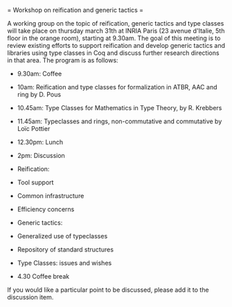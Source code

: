= Workshop on reification and generic tactics =

A working group on the topic of reification, generic tactics and 
type classes will take place on thursday march 31th at INRIA Paris
(23 avenue d'Italie, 5th floor in the orange room), starting at 9.30am. 
The goal of this meeting is to review existing efforts to support 
reification and develop generic tactics and libraries using type
classes in Coq and discuss further research directions in that area.
The program is as follows:

 * 9.30am: Coffee

 * 10am: Reification and type classes for formalization in ATBR, AAC and ring by D. Pous
 * 10.45am: Type Classes for Mathematics in Type Theory, by R. Krebbers
 * 11.45am: Typeclasses and rings, non-commutative and commutative by Loïc Pottier

 * 12.30pm: Lunch

 * 2pm: Discussion
  * Reification:
   * Tool support
   * Common infrastructure
   * Efficiency concerns
  * Generic tactics:
   * Generalized use of typeclasses
   * Repository of standard structures
  * Type Classes: issues and wishes

 * 4.30 Coffee break

If you would like a particular point to be discussed,
please add it to the discussion item.
